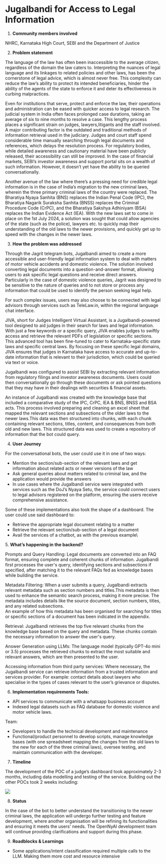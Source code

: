 # Jugalbandi for Access to Legal Information

1. **Community members involved**

NHRC, Karnataka High Court, SEBI and the Department of Justice

2. **Problem statement**

The language of the law has often been inaccessible to the average citizen, regardless of the domain the law caters to. Interpreting the nuances of legal language and its linkages to related policies and other laws, has been the cornerstone of legal advice, which is almost never free. This complexity can reduce the law’s ability to protect its intended beneficiaries, hinder the ability of the agents of the state to enforce it and deter its effectiveness in curbing malpractices.

Even for institutions that serve, protect and enforce the law, their operations and administration can be eased with quicker access to legal research. The judicial system in India often faces prolonged case durations, taking an average of six to nine months to resolve a case. This lengthy process places a significant strain on judges, lawyers,litigants and the staff involved. A major contributing factor is the outdated and traditional methods of information retrieval used in the judiciary. Judges and court staff spend considerable time manually searching through legal documents and references, which delays the resolution process. For regulatory bodies, while detailed awareness and cautionary material have been publicly   released, their accessibility can still be improved. In the case of financial markets, SEBI’s investor awareness and support portal sits on a wealth of such information. However, it doesn’t yet have the ability to be queried conversationally.&#x20;

Another avenue of the law where there’s a pressing need for credible legal information is in the case of India’s migration to the new criminal laws, wherein the three primary criminal laws of the country were replaced. The Bharatiya Nyaya Sanhita (BNS) replaces the Indian Penal Code (IPC), the Bharatiya Nagarik Suraksha Sanhita (BNSS) replaces the Criminal Procedure Code (CrPC), and the Bharatiya Sakshya Adhiniyam (BSA) replaces the Indian Evidence Act (IEA). With the new laws set to come in place on the 1st July 2024, a solution was sought that could allow agencies of the state (such as the police), lawyers etc. to quickly map their understanding of the old laws to the newer provisions, and quickly get up to speed with the changes in the newer laws.&#x20;

3. **How the problem was addressed**

Through the Jagrit telegram bots, Jugalbandi aimed to create a more accessible and user-friendly legal information system to deal with matters of motor vehicle accidents and domestic violence. The solution involved converting legal documents into a question-and-answer format, allowing users to ask specific legal questions and receive direct answers. Particularly in the case of domestic violence queries, Jagrit was designed to be sensitive to the nature of queries and to not store or process any information that could be used to identify the person seeking legal help.&#x20;

For such complex issues, users may also choose to be connected with legal advisors through services such as TeleLaw.in, within the regional language chat interface.

JIVA, short for Judges Intelligent Virtual Assistant, is a Jugalbandi-powered tool designed to aid judges in their search for laws and legal information. With just a few keywords or a specific query, JIVA enables judges to swiftly access and retrieve the relevant PDFs of legislation or specific sections. This advanced tool has been fine-tuned to cater to Karnataka-specific state laws and specific central laws. By focusing on these specific legal domains, JIVA ensures that judges in Karnataka have access to accurate and up-to-date information that is relevant to their jurisdiction, which could be queried via text or voice.&#x20;

Jugalbandi was configured to assist SEBI by extracting relevant information from regulatory filings and investor awareness documents. Users could then conversationally go through these documents or ask pointed questions that they may have in their dealings with securities & financial assets.&#x20;

An instance of Jugalbandi was created with the knowledge base that included a comparative study of the IPC, CrPC, IEA  & BNS, BNSS and BSA acts. This process involved preparing and cleaning an excel sheet that mapped the relevant sections and subsections of the older laws to the newer laws.This data was then structured into chunks, with each chunk containing relevant sections, titles, content, and consequences from both old and new laws. This structured data was used to create a repository of information that the bot could query.

4. **User Journey**

For the conversational bots, the user could use it in one of two ways:&#x20;

* Mention the section/sub-section of the relevant laws and get information about related acts or newer versions of the law
* Ask general queries about matters related to criminal law, and the application would provide the answers&#x20;
* In use cases where the Jugalbandi service were integrated with services such as the DoJ’s Nyaya Setu, the service could connect users to legal advisors registered on the platform, ensuring the users receive comprehensive assistance.

Some of these implementations also took the shape of a dashboard. The user could use said dashboard to:&#x20;

* Retrieve the appropriate legal document relating to a matter
* Retrieve the relevant section/sub-section of a legal document
* Avail the services of a chatbot, as with the previous example\


5\. **What’s happening in the backend?**

Prompts and Query Handling: Legal documents are converted into an FAQ format, ensuring complete and coherent chunks of information. Jugalbandi first processes the user's query, identifying sections and subsections if specified, after matching it to the relevant FAQs fed as knowledge bases while building the service.

Metadata Filtering: When a user submits a query, Jugalbandi extracts relevant metadata such as section numbers and titles.This metadata is then used to enhance the semantic search process, making it more precise. The metadata includes details like the source document, section numbers, titles, and any related subsections.\
An example of how this metadata has been organised for searching for titles or specific sections of a document has been indicated in the appendix.

Retrieval: Jugalbandi retrieves the top five relevant chunks from the knowledge base based on the query and metadata. These chunks contain the necessary information to answer the user's query.

Answer Generation using LLMs: The language model (typically GPT-4o mini or 3.5) processes the retrieved chunks to extract the most suitable and relevant answers, which are then presented to the user.

Accessing information from third party services: Where necessary, the Jugalbandi service can retrieve information from a trusted information and services provider. For example: contact details about lawyers who specialise in the types of cases relevant to the user’s grievance or disputes.&#x20;

6. **Implementation requirements Tools:**&#x20;

* API services to communicate with a whatsapp business account&#x20;
* Indexed legal datasets such as FAQ database for domestic violence and motor vehicle laws.

Team:&#x20;

* Developers to handle the technical development and maintenance
* Functional/product personnel to develop scripts, manage knowledge bases (with one spreadsheet mapping the changes from the old laws to the new for each of the three criminal laws), oversee testing, and maintain communication with the developer.

7. **Timeline**

The development of the POC of a judge’s dashboard took approximately 2-3 months, including data modelling and testing of the service. Building out the other POCs took 2 weeks including:&#x20;

![](https://lh7-rt.googleusercontent.com/docsz/AD\_4nXeZkKswme1NfJUlmh\_XDBSEYr8L1sUIctWiN1912YLaWEtjcL4L2JV7boakyiYi58M-4R6QtWXUfg5drZSJyaQD\_tJi7Ji7arjhYkfZNgLEXVMde92FNFbm5w7JSzjSt0TTELcvy1Y0jZhj4fcce3Dp5QyZ?key=BpTZdnbJWNo5iqrctUDI4Q)

8. **Status**

In the case of the bot to better understand the transitioning to the newer criminal laws, the application will undergo further testing and feature development, where another organisation will be refining its functionalities and ensuring it meets the users' needs. The OpenNyAI development team will continue providing clarifications and support during this phase.&#x20;

9. **Roadblocks & Learnings**

* Some applications/intent classification required multiple calls to the LLM. Making them more cost and resource intensive
